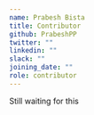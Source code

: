 ```yaml
---
name: Prabesh Bista
title: Contributor
github: PrabeshPP
twitter: ""
linkedin: ""
slack: ""
joining_date: ""
role: contributor
---
```


Still waiting for this
